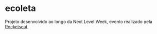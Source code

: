 # ecoleta

Projeto desenvolvido ao longo da Next Level Week, evento realizado pela [Rocketseat](https://rocketseat.com.br/).
